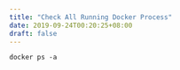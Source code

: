 ```yaml
---
title: "Check All Running Docker Process"
date: 2019-09-24T00:20:25+08:00
draft: false
---
```


```
docker ps -a
```
